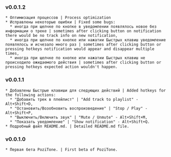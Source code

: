 ### v0.0.1.2
    * Оптимизация процессов | Process optimization
    * Исправлены некоторые ошибки | Fixed some bugs:
      * иногда при щелчке по кнопке в уведомлении появлялось новое без информации о треке | sometimes after clicking button on notification there would be no track info on new notification,
      * иногда при щелчке по кнопке или нажатии Быстрых клавиш уведомление появлялось и исчезало много раз | sometimes after clicking button or pressing hotkeys notification would appear and disappear multiple times,
      * иногда при щелчке по кнопке или нажатии Быстрых клавиш не происходило ожидаемого действия | sometimes after clicking button or pressing hotkeys expected action wouldn't happen.

### v0.0.1.1
    * Добавлены Быстрые клавиши для следующих действий | Added hotkeys for the following actions: 
      * "Добавить трек в плейлист" | "Add track to playlist" - Alt+Shift+D, 
      * "Остановить/Возобновить воспроизведение" | "Stop / Play" - Alt+Shift+P, 
      * "Выключить/Включить звук" | "Mute / Unmute" - Alt+Shift+M, 
      * "Показать уведомление" | "Show notification" - Alt+Shift+Q.
    * Подробный файл README.md. | Detailed README.md file.

### v0.0.1.0
    * Первая бета PoziTone. | First beta of PoziTone.